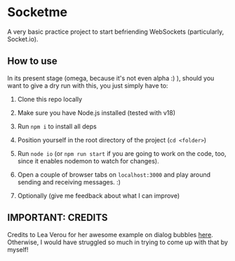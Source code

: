 # Socketme

A very basic practice project to start befriending WebSockets (particularly, Socket.io).

## How to use

In its present stage (omega, because it's not even alpha :) ), should you want to give a dry run with this, you just simply have to:

1. Clone this repo locally

2. Make sure you have Node.js installed (tested with v18)

3. Run `npm i` to install all deps

4. Position yourself in the root directory of the project (`cd <folder>`)

5. Run `node io` (or `npm run start` if you are going to work on the code, too, since it enables nodemon to watch for changes).

6. Open a couple of browser tabs on `localhost:3000` and play around sending and receiving messages. :)

7. Optionally (give me feedback about what I can improve)

## IMPORTANT: CREDITS

Credits to Lea Verou for her awesome example on dialog bubbles [here](https://projects.verou.me/bubbly/). Otherwise, I would have struggled so much in trying to come up with that by myself!